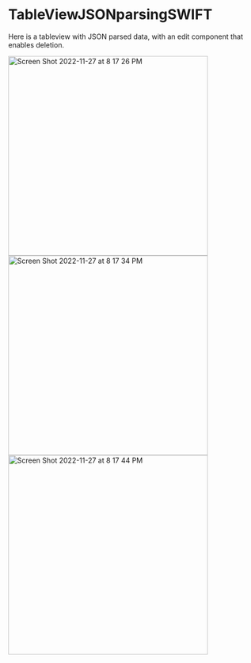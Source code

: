 # TableViewJSONparsingSWIFT
Here is a tableview with JSON parsed data, with an edit component that enables deletion. 

<img width="403" alt="Screen Shot 2022-11-27 at 8 17 26 PM" src="https://user-images.githubusercontent.com/108828714/204171990-2fd1e680-6f8e-474d-9232-fc13d82a94f2.png">
<img width="403" alt="Screen Shot 2022-11-27 at 8 17 34 PM" src="https://user-images.githubusercontent.com/108828714/204172001-759af3f5-ea62-44ab-a6bf-07fedaadee4a.png">
<img width="403" alt="Screen Shot 2022-11-27 at 8 17 44 PM" src="https://user-images.githubusercontent.com/108828714/204172004-dc7bf2da-ba58-42c6-bc8f-937eaeab56e1.png">


